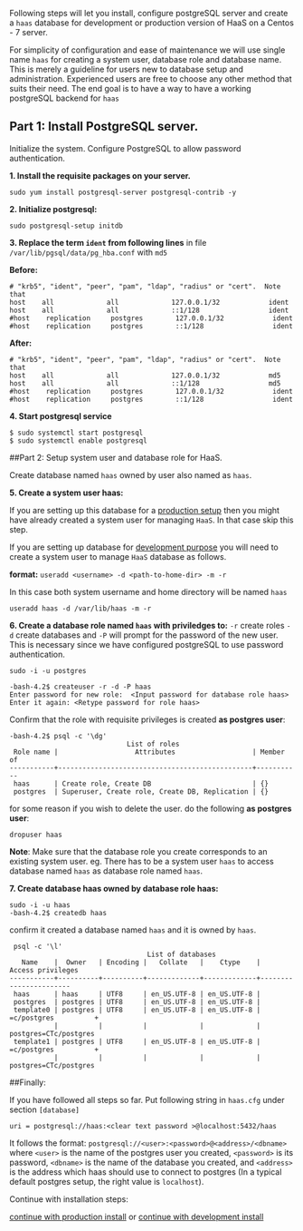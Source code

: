 
Following steps will let you install, configure postgreSQL server and create a
`haas` database for development or production version of HaaS on a 
Centos - 7 server.

For simplicity of configuration and ease of maintenance we will use 
single name `haas` for creating a system user, database role and database name.
This is merely a guideline for users new to database setup and administration.
Experienced users are free to choose any other method that suits their need.
The end goal is to have a way to have a working postgreSQL backend for `haas`

## Part 1: Install PostgreSQL server. 

Initialize the system. Configure PostgreSQL to allow password authentication.

**1. Install the requisite packages on your server.**

```
sudo yum install postgresql-server postgresql-contrib -y
```

**2. Initialize postgresql:**

```
sudo postgresql-setup initdb
```

**3. Replace the term `ident` from following lines**
in file `/var/lib/pgsql/data/pg_hba.conf` with `md5`

**Before:**

```
# "krb5", "ident", "peer", "pam", "ldap", "radius" or "cert".  Note that
host    all             all             127.0.0.1/32            ident
host    all             all             ::1/128                 ident
#host    replication     postgres        127.0.0.1/32            ident
#host    replication     postgres        ::1/128                 ident
```

**After:**

```
# "krb5", "ident", "peer", "pam", "ldap", "radius" or "cert".  Note that
host    all             all             127.0.0.1/32            md5
host    all             all             ::1/128                 md5
#host    replication     postgres        127.0.0.1/32            ident
#host    replication     postgres        ::1/128                 ident
```

**4. Start postgresql service**

```
$ sudo systemctl start postgresql
$ sudo systemctl enable postgresql
```

##Part 2: Setup system user and database role for HaaS.

Create database named `haas` owned by user also named as `haas`.

**5. Create a system user haas:**

If you are setting up this database for a [production setup](production/INSTALL.rst)
then you might have already created a system user for managing `HaaS`. In that case skip this 
step.

If you are setting up database for [development purpose](development/HACKING.rst)
you will need to create a system user to manage `HaaS` database as follows.

**format:** `useradd <username> -d <path-to-home-dir> -m -r `

In this case both system username and home directory will be named `haas`

```
useradd haas -d /var/lib/haas -m -r
```

**6. Create a database role named `haas` with priviledges to:**
 `-r` create roles
 `-d` create databases and 
 `-P` will prompt for the password of the new user. 
This is necessary since we have configured postgreSQL to use password authentication.

```
sudo -i -u postgres

-bash-4.2$ createuser -r -d -P haas
Enter password for new role:  <Input password for database role haas>
Enter it again: <Retype password for role haas>
```

Confirm that the role with requisite privileges is created **as postgres user**:

```
-bash-4.2$ psql -c '\dg'
                             List of roles
 Role name |                   Attributes                   | Member of 
-----------+------------------------------------------------+-----------
 haas      | Create role, Create DB                         | {}
 postgres  | Superuser, Create role, Create DB, Replication | {}
```

for some reason if you wish to delete the user. do the following **as postgres user**:

```
dropuser haas
```
**Note**: Make sure that the database role you create corresponds to an existing system user. 
eg. There has to be a system user `haas` to access database named `haas` as database role named `haas`.


**7. Create database haas owned by database role haas:**

```
sudo -i -u haas
-bash-4.2$ createdb haas
```

confirm it created a database named `haas` and it is owned by `haas`.

```
 psql -c '\l'
                                  List of databases
   Name    |  Owner   | Encoding |   Collate   |    Ctype    |   Access privileges   
-----------+----------+----------+-------------+-------------+-----------------------
 haas      | haas     | UTF8     | en_US.UTF-8 | en_US.UTF-8 | 
 postgres  | postgres | UTF8     | en_US.UTF-8 | en_US.UTF-8 | 
 template0 | postgres | UTF8     | en_US.UTF-8 | en_US.UTF-8 | =c/postgres          +
           |          |          |             |             | postgres=CTc/postgres
 template1 | postgres | UTF8     | en_US.UTF-8 | en_US.UTF-8 | =c/postgres          +
           |          |          |             |             | postgres=CTc/postgres
```

##Finally:

If you have followed all steps so far. 
Put following string in `haas.cfg` under section `[database]`

```
uri = postgresql://haas:<clear text password >@localhost:5432/haas
```

It follows the format: `postgresql://<user>:<password>@<address>/<dbname>`
where ``<user>`` is the name of the postgres user you created, ``<password>`` is
its password, ``<dbname>`` is the name of the database you created, and
``<address>`` is the address which haas should use to connect to postgres (In a
typical default postgres setup, the right value is ``localhost``).

Continue with installation steps:

[continue with production install](production/INSTALL.rst)
or 
[continue with development install](development/HACKING.rst)



